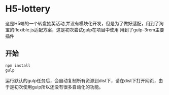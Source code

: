 # H5-lottery
这是H5端的一个转盘抽奖活动,并没有模块化开发，但是为了做好适配，用到了淘宝的flexible.js适配方案，这是初次尝试gulp在项目中使用
用到了gulp-3rem主要插件
## 开始
``` bash
npm install
gulp
```
运行默认的gulp任务后，会自动复制所有资源到dist下，请在dist下打开网页，由于是初次使用gulp所以还没有很多自动化的功能。
